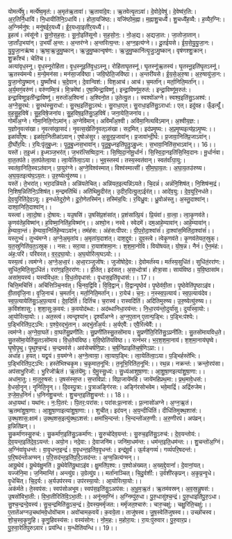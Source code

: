 

  
योमर्त्ये॑षु। मर्त्ये॑ष्व॒मृत॑:। अ॒मृत॑ऋ॒तावा॑। ऋ॒तावा॑दे॒व:। ऋ॒तवेत्यृ॒तऽवा॑। दे॒वोदे॒वेषु॑। दे॒वेष्व॑र॒ति:। अ॒र॒तिर्नि॒धायि॑। नि॒धायीति॑नि॒ऽधायि॑।। होता॒यजि॑ष्ठ:। यजि॑ष्ठोम॒ह्ना। म॒ह्नाशु॒चध्यै॑। शु॒चध्यै॑ह॒व्यै:। ह॒व्यैर॒ग्नि:। अ॒ग्निर्मनु॑ष:। मनु॑षईर॒यध्यै॑। ई॒र॒यध्या॒इती॑र॒यध्यै॑।।  
इ॒हत्वं। त्वंसू॑नो। सू॒नो॒स॒ह॒स॒:। सू॒नो॒इति॑सूनो। स॒ह॒सो॒न॒:। नो॒अ॒द्य। अ॒द्यजा॒त:। जा॒तोजा॒तान्। जा॒ताँउ॒भया॑न्। उ॒भयाँ॑ अ॒न्त:। अ॒न्तर॑ग्ने। अ॒न्तरित्य॒न्त:। अ॒ग्न॒इत्य॑ग्ने।। दू॒तई॑यसे। ई॒य॒से॒यु॒यु॒जा॒न:। यु॒यु॒जा॒नऋ॑ष्व। ऋ॒ष्व॒ऋ॒जु॒मु॒ष्कान्। ऋ॒जु॒मु॒ष्कान्वृष॑ण:। ऋ॒जु॒मु॒ष्कानि॑त्यृ॒जु॒ऽमु॒ष्कान्। वृष॑णश्शु॒क्रान्। शु॒क्राँश्च॑। चेति॑च।।  
अत्या॑वृध॒स्नू। वृ॒ध॒स्नूरोहि॑ता। वृ॒ध॒स्नूइति॑वृ॒ध॒ऽस्नू। रोहि॑ताघृ॒तस्नू॑। घृ॒तस्नू॑ऋ॒तस्य॑। घृ॒तस्नू॒इति॑घृ॒तऽस्नू॑। ऋ॒तस्य॑मन्ये। म॒न्ये॒मन॑सा। मन॑सा॒जवि॑ष्ठा। जवि॒ष्ठेति॒जवि॑ष्ठा।। अ॒न्तरी॑यसे। ई॒य॒से॒अ॒रु॒षा। अ॒रु॒षायु॑जा॒न:। यु॒जा॒नोयु॒ष्मान्। यु॒ष्माँश्च॑। च॒दे॒वान्। दे॒वान्विश॑:। विश॒आच॑। आच॑। च॒मर्ता॑न्। मर्ता॒निति॒मर्ता॑न्।।  
अ॒र्य॒मणं॒वरु॑णं। वरु॑णम्मि॒त्रं। मि॒त्रमे॑षां। ए॒षा॒मिन्द्रा॒विष्णू॑। इन्द्रा॒विष्णू॑म॒रुत॑:। इन्द्रा॒विष्णू॑म॒रुत॑:। इन्द्रा॒विष्णू॒इती॑न्द्रा॒विष्णू॑। म॒रुतो॑अ॒श्विना॑। अ॒श्विनो॒त। उ॒तेत्यु॒त।। स्वश्वो॑अग्ने। स्वश्व॒इति॑सु॒ऽअश्व॑:। अ॒ग्ने॒सु॒रथ॑:। सु॒रथ॑स्सु॒राधा॑:। सु॒रथ॒इति॑सु॒ऽरथ॑:। सु॒राधा॒एत्। सु॒राधा॒इति॑सु॒ऽराधा॑:। एत्। इदु॑वह। ऊँ॒इत्यूँ॑। व॒ह॒सु॒ह॒विषे॑। सु॒ह॒विषे॒जना॑य। सु॒ह॒विष॒इति॑सु॒ऽह॒विषे॑। जना॒येति॒जना॑य।।  
गोमाँ॑अ॒ग्ने। गोमा॒निति॒गोऽमा॑न्। अ॒ग्नेवि॑मान्। अवि॑माँअ॒श्वी। अवि॑मा॒नित्यवि॑ऽमान्। अ॒श्वीय॒ज्ञ:। य॒ज्ञोनृ॒वत्स॑खा। नृ॒वत्स॑खा॒सदं॑। नृ॒वत्स॒खेति॑नृ॒वत्ऽस॑खा। सद॒मित्। इद॑प्रमृ॒ष्य:। अ॒प्र॒मृ॒ष्यइत्य॑प्र॒ऽमृ॒ष्य:।। इळा॑वाँए॒ष:। इळा॑वा॒नितीळा॑ऽवान्। ए॒षोअ॑सुर। अ॒सु॒र॒प्र॒जावा॑न्। प्र॒जावा॑न्दी॒र्घ:। प्र॒जावा॒निति॑प्र॒जाऽवा॑न्। दी॒र्घोर॒यि:। र॒यि:पृ॑तुबु॒ध्न:। पृ॒तु॒बु॒ध्नस॒भावा॑न्। पृ॒तु॒बु॒ध्नइति॑पृ॒तु॒ऽबु॒ध्न:। स॒भावा॒निति॑स॒भाऽवा॑न्।। 16।।  
यस्ते॑। त॒इ॒ध्मं। इ॒ध्मञ्ज॒भर॑त्। ज॒भर॑त्सिष्विदा॒न:। सि॒ष्वि॒दा॒नोमू॒र्धानं॑। सि॒स्वि॒दा॒नइति॑सि॒स्वि॒दानः। मू॒र्धानं॑वा। वा॒त॒तप॑ते। त॒तप॑तेत्वा॒या। त्वा॒येति॑त्वा॒ऽया।। भुव॒स्तस्य॑। तस्य॒स्वत॑वान्। स्वत॑वाँःपा॒यु:। स्वत॑वा॒निति॒स्वऽत॑वान्। पा॒युर॑ग्ने। अ॒ग्ने॒विश्व॑स्मात्। विश्व॑स्मात्सीं। सी॒म॒घा॒य॒त:। अ॒घा॒य॒तउ॑रुष्य। अ॒घ॒य॒तइत्य॑घ॒ऽय॒त:। उ॒रु॒ष्येत्यु॑रुष्य।।  
यस्ते॑। ते॒भरा॑त्। भरा॒दन्नि॑यते। अन्नि॑यतेचित्। अन्नि॑यत॒इत्यन्नि॑ऽयते। चि॒दन्नं॑। अन्नं॑नि॒शिष॑त्। नि॒शिष॑न्म॒द्रं। नि॒शिष॒न्निति॑नि॒ऽशिष॑त्। म॒न्द्रमति॑थिं। अति॑थिमु॒दीर॑त्। उ॒दीर॒दित्यु॒त्ऽईर॑त्।। आदे॑व॒यु:। दे॒व॒युरि॒नध॑ते। दे॒व॒युरिति॑दे॒व॒ऽयु:। इ॒नध॑तेदुरो॒णे। दु॒रो॒णेतस्मि॑न्। तस्मि॑न्र॒यि:। र॒यिध्रु॒व:। ध्रु॒वोअ॑स्तु। अ॒स्तु॒दाश्वा॑न्। दाश्वा॒निति॒दाश्वा॑न्।।  
यस्त्वा॑। त्वा॒दो॒षा। दो॒षाय:। यउ॒षसि॑। उ॒षसि॑प्र॒शंसा॑त्। प्र॒शंसा॑त्प्रि॒यं। प्रि॒यंवा॑। वा॒त्वा॒। त्वा॒कृ॒णव॑ते। कृ॒णव॑तेह॒विष्मा॑न्। ह॒विष्मा॒निति॑ह॒विष्मा॑न्।। अश्वो॒न। नस्वे। स्वेदमे॑। दम॒आहे॒म्यावा॑न्। आहे॒म्यावा॑न्। हे॒म्यावा॒न्तं। हे॒म्यावा॒निति॑हे॒म्याऽवा॑न्। तमंह॑स:। अंह॑स:पीपर:। पी॒प॒रो॒दा॒श्वांसं॑। दा॒श्वांस॒मिति॑दा॒श्वांसं॑।।  
यस्तुभ्यं॑। तुभ्य॑मग्ने। अ॒ग्ने॒अ॒मृता॑य। अ॒मृता॑य॒दाश॑त्। दाश॒द्दुव॑:। दुव॒स्त्वे। त्वेकृ॒णव॑ते। कृ॒णव॑तेयत॒स्रुक्। य॒त॒स्रुगिति॑य॒त॒ऽस्रुक्।। नस:। सरा॒या। रा॒याश॑शमा॒न:। श॒श॒मा॒नोवि। वियो॑षयत्। यो॒ष॒न्न। नैनं॑। ऐ॒न॒मंह॑:। अंह॒:परि॑। परि॑वरत्। व॒र॒द॒घा॒यो:। अ॒घ॒योरि॑त्य॒घऽयो:।।  
यस्य॒त्वं। त्वम॑ग्ने। अ॒ग्ने॒अ॒ध्व॒रं। अ॒ध्व॒रञ्जुजो॑ष:। जुजो॑षोदे॒व:। दे॒वोमर्त॑स्य। मर्त॑स्य॒सुधि॑तं। सुधि॑तं॒ररा॑ण:। सुधि॑त॒मिति॒सुऽधि॑तं। ररा॑ण॒इति॒ररा॑ण:।। प्री॒तेत्। इद॑सत्। अ॒स॒ध्दोत्रा॑। होत्रा॒सा। साय॑विष्ठ। य॒वि॒ष्ठासा॑म। असा॑म॒यस्य॑। यस्य॑विध॒त:। वि॒ध॒तोवृ॒धास॑:। वृ॒धास॒इति॑वृ॒धास॑:।। 17।।  
चित्ति॒मचि॑त्तिं। अचि॑त्तिञ्चि॒नव॑त्। चि॒नव॒द्विवि। वि॒वि॒द्वान्। वि॒द्वान्पृ॒ष्ठेव॑। पृ॒ष्ठेव॑वी॒ता। पृ॒ष्ठेवेति॑पृ॒ष्ठाऽइ॑व। वी॒तावृ॑जि॒ना। वृ॒जि॒नाच॑। च॒मर्ता॑न्। मर्ता॒निति॒मर्ता॑न्।। रा॒येच॑। च॒न॒:। न॒स्स्व॒प॒त्याय॑। स्व॒प॒त्याय॑देव। स्व॒प॒त्यायेति॑सु॒ऽअ॒प॒त्याय॑। दे॒व॒दितिं॑। दितिं॑च। च॒रास्व॑। रास्वदि॑तिं। अदि॑तिमुरुष्य। उ॒रु॒ष्येत्यु॑रुष्य।।  
क॒विंश॑शासु:। श॒शा॒सु:क॒वय॑:। क॒वयोद॑ब्धा:। अद॑ब्धानिधा॒रय॑न्त:। नि॒धा॒रय॑न्तो॒दुर्या॑सु। दुर्या॑स्वा॒यो:। आ॒योरित्या॒यो:।। अत॒स्त्वं। त्वन्दृश्या॑न्। दृश्याँ॑अग्ने। अ॒ग्न॒ए॒तान् ए॒तान्प॒ड्भि:। प॒ड्भि:प॑श्ये:। प॒ड्भिरिति॑प॒ट्ऽभि:। प॒श्ये॒रद्भु॑तान्। अद्भु॑ताँअ॒र्य:। अ॒र्यएवै॑:। एवै॒रित्येवै॑:।।  
त्वम॑ग्ने। अ॒ग्ने॒वा॒घते॑। वा॒घते॑सु॒प्रणी॑ति:। सु॒प्रणी॑तिस्सु॒तसो॑माय। सु॒प्रणी॑ति॒रिति॑सु॒ऽप्रनी॑ति:। सु॒तसो॑मायविध॒ते। सु॒तसो॑मा॒येति॑सु॒तऽसो॑माय। वि॒ध॒तेय॑विष्ठ। य॒वि॒ष्ठेति॑यविष्ठ।। रत्नं॑भर। भ॒र॒श॒श॒मा॒नाय॑। श॒श॒मा॒नाय॑घृष्वे। घृ॒ष्वे॒पृ॒थु। पृ॒थुश्च॒न्द्रं। च॒न्द्रमव॑से। अव॑सेचर्षणि॒प्रा:। च॒र्ष॒निप्राइति॑च॒र्ष॒णिऽप्रा:।।  
अधा॑ह। ह॒यत्। यद्व॒यं। व॒यम॑ग्ने। अ॒ग्ने॒त्वाया॒। त्वा॒याप॒ड्भि:। त्वा॒येति॑त्वा॒ऽया। प॒ड्भिर्हस्ते॑भि:। प॒ड्भिरिति॑प॒ट्ऽभि:। हस्ते॑भिश्चकृ॒म। च॒कृ॒मात॒नूभि॑:। त॒नूभि॒रिति॑त॒नूभि॑:।। रथ॒न्न। नक्रन्त॑:। क्रन्तो॒रप॑सा। अप॑साभु॒रिजो॑:। भु॒रिजो॑र्ऋतं। ऋ॒तंये॑मु:। ये॒मु॒स्सु॒ध्य॑:। सु॒ध्य॑आशुषा॒णा:। आ॒शु॒षा॒णइत्या॑शु॒षा॒णा:।।  
अधा॑मा॒तु:। मा॒तुरु॒षस॑:। उ॒षस॑स्स॒प्त। स॒प्तविप्रा॑:। विप्रा॒जाये॑महि। जाये॑महिप्रथ॒मा:। प्र॒थ॒मावे॒धस॑:। वे॒धसो॒नॄन्। नॄनिति॒नॄन्।। दि॒वस्पु॒त्रा:। पु॒त्राअङ्गि॑रस:। अङ्गि॑रसोभवेम। भवे॒माद्रिं॑। अद्रिं॑रुजेम। रु॒जे॒म॒ध॒निनं॑। ध॒निनं॑शु॒चन्त॑:। शु॒चन्त॒इति॑शु॒चन्त॑:।। 18।।  
अधा॒यथा॑। यथा॑न:। न॒:पि॒तर॑:। पि॒तर॒:परा॑स:। परा॑स:प्र॒त्नास॑:। प्र॒त्नासो॑अग्ने। अ॒ग्न॒ऋ॒तं। ऋ॒तमा॑शु॒षा॒णा:। आ॒शु॒षा॒णाइत्या॑शु॒षा॒णा:।। शुचीत्। इद॑यन्। अ॒य॒न्दीधि॑तिं। दीधि॑तिमुक्थ॒शास॑:। उ॒क्थ॒शास॒:क्षाम॑। उ॒क्थ॒शस॒इत्यु॑क्थ॒ऽशस॑:। क्षमा॑भि॒न्दन्त॑:। भि॒न्दन्तो॑अरु॒णी:। अ॒रु॒णीरप॑। अप॑व्रन्। व्र॒न्निति॑व्रन्।।  
सु॒कर्मा॑णस्सु॒रुच॑:। सु॒कर्मा॑ण॒इति॑सु॒ऽकर्मा॑ण:। सु॒रुचो॑देव॒यन्त॑:। सु॒रुच॒इति॑सु॒ऽरुच॑:। दे॒व॒यन्तोय॑:। दे॒व॒यन्त॒इति॑दे॒व॒ऽयन्त॑:। अयो॒न। नदे॒वा:। दे॒वाजनि॑म। जनि॑मा॒धम॑न्त:। धम॑न्त॒इति॒धम॑न्त:।। शु॒चन्तो॑अ॒ग्निं। अ॒ग्निंवा॑वृ॒धन्त॑:। वा॒वृ॒धन्त॒इन्द्रं॑। व॒वृ॒धन्त॒इति॑व॒वृ॒धन्त॑:। इन्द्र॑मू॒र्वं। ऊ॒र्वङ्गव्यं॑। गव्यं॑परि॒षदन्त॑:। प॒रि॒षद॑न्तोअग्मन्। प॒रि॒सद॑न्त॒इति॑प॒रि॒ऽसद॑न्त:। अ॒ग्म॒न्नित्य॑ग्मन्।।  
आयू॒थेव॑। यू॒थेव॑क्षु॒मति॑। यू॒थेवेति॑यू॒थाऽइ॑व। क्षु॒मति॑प॒श्व:। प॒श्वोअ॑ख्यत्। अ॒ख्य॒द्दे॒वानां॑। दे॒वानां॒यत्। यज्ज॑नि॒मा। ज॒निमान्ति॑। अन्त्यु॑ग्र। उ॒ग्रेत्यु॑ग्र।। मर्ता॑नाञ्चित्। चि॒दु॒र्वशी॑:। उ॒र्वशी॑रकृप्रन्। अ॒कृ॒प्र॒न्वृ॒धे। वृ॒धेचि॑त्। चि॒द॒र्य:। अ॒र्यउप॑रस्य। उप॑रस्या॒यो:। आ॒योरित्या॒यो:।।  
अक॑र्मते। ते॒स्वप॑स:। स्वप॑सोअभूम। स्वप॑स॒इति॑सु॒ऽअप॑स:। अ॒भू॒म॒ऋ॒तं। ऋ॒तम॑वस्रन्। अ॒व॒स्र॒न्नु॒षस॑:। उ॒षसो॑विभा॒ती:। वि॒भा॒तीरिति॑वि॒ऽभा॒ती:।। अनू॑नम॒ग्निं। अ॒ग्निम्पु॑रु॒धा। पु॒रु॒धासु॑श्च॒न्द्रं। पु॒रु॒धाइति॑पु॒रु॒ऽधा। सु॒श्च॒न्द्रन्दे॒वस्य॑। सु॒च॒न्द्रमिति॑सु॒ऽच॒न्द्रं। दे॒वस्य॒मर्मृ॑जत:। मर्मृ॑जत॒श्चारु॑:। चारु॒चक्षु॑:। चक्षु॒रिति॒चक्षु॑:।।  
ए॒ताते॑अग्नउ॒चथा॑मवे॒धोवो॑चाम। अवो॑चामक॒वये॑। क॒वये॒ता। ताजु॑षस्व। जु॒ष॒स्वेति॑जुषस्व।। उच्छो॑चस्व। शो॒च॒स्व॒कृ॒णु॒हि। कृ॒णु॒हिवस्य॑स:। वस्य॑सोन:। नो॒म॒ह:। म॒होरा॒य:। रा॒य:पु॑रुवार। पु॒रु॒वार॒प्र। पु॒रु॒वा॒रेति॑पुरुऽवार। प्रय॑न्धि। य॒न्धीति॑यन्धि।। 19।।  
